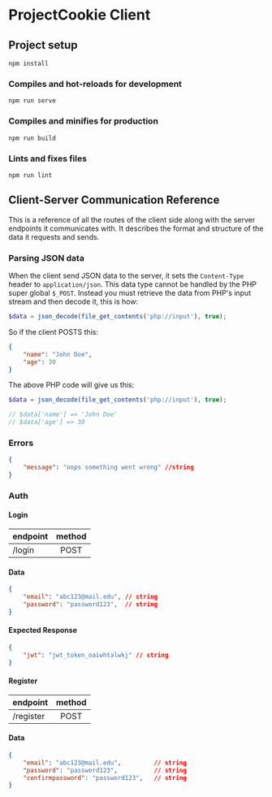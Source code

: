 # ProjectCookie Client

## Project setup
```
npm install
```

### Compiles and hot-reloads for development
```
npm run serve
```

### Compiles and minifies for production
```
npm run build
```

### Lints and fixes files
```
npm run lint
```
## Client-Server Communication Reference

This is a reference of all the routes of the client side along with the server endpoints it communicates with. It describes the format and structure of the data it requests and sends.

### Parsing JSON data

When the client send JSON data to the server, it sets the `Content-Type` header to `application/json`. This data type cannot be handled by the PHP super global `$_POST`. Instead you must retrieve the data from PHP's input stream and then decode it, this is how:

```php
$data = json_decode(file_get_contents('php://input'), true);
```

So if the client POSTS this:

```json
{
    "name": "John Doe",
    "age": 30
}
```

The above PHP code will give us this:

```php
$data = json_decode(file_get_contents('php://input'), true);

// $data['name'] => 'John Doe'
// $data['age'] => 30
```

### Errors

```json
{
    "message": "oops something went wrong" //string
}
```

### Auth

#### Login

| endpoint | method |
| -------- |:------:|
| /login   | POST   |

#### Data

```json
{
    "email": "abc123@mail.edu", // string
    "password": "password123",  // string
}
```

#### Expected Response

```json
{
    "jwt": "jwt_token_oaiwhtalwkj" // string
}
```

#### Register

| endpoint | method |
| -------- |:------:|
| /register   | POST   |

#### Data

```json
{
    "email": "abc123@mail.edu",         // string
    "password": "password123",          // string
    "confirmpassword": "password123",   // string
}
```
